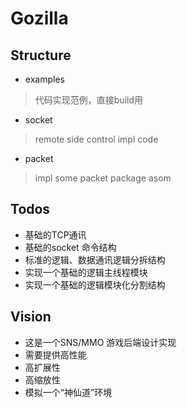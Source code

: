 Gozilla
=======

## Structure
* examples

> 代码实现范例，直接build用

* socket

> remote side control impl code

* packet

> impl some packet package asom


## Todos
* 基础的TCP通讯 
* 基础的socket 命令结构 
* 标准的逻辑、数据通讯逻辑分拆结构
* 实现一个基础的逻辑主线程模块
* 实现一个基础的逻辑模块化分割结构


## Vision
* 这是一个SNS/MMO 游戏后端设计实现
* 需要提供高性能
* 高扩展性
* 高缩放性
* 模拟一个“神仙道”环境
